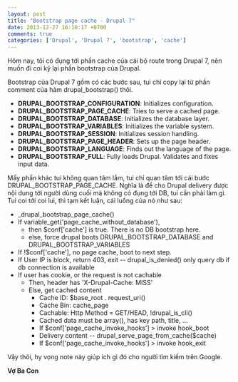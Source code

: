 ```yaml
---
layout: post
title: "Bootstrap page cache - Drupal 7"
date: 2013-12-27 16:10:17 +0700
comments: true
categories: ['Drupal', 'Drupal 7', 'bootstrap', 'cache']
---
```


Hôm nay, tôi có đụng tới phần cache của cái bộ route trong Drupal 7, nên muốn đi
coi kỹ lại phần bootstrap của Drupal.

<!-- more -->

Bootstrap của Drupal 7 gồm có các bước sau, tui chỉ copy lại từ phần comment của
hàm drupal_bootstrap() thôi.

* **DRUPAL_BOOTSTRAP_CONFIGURATION**: Initializes configuration.
* **DRUPAL_BOOTSTRAP_PAGE_CACHE**: Tries to serve a cached page.
* **DRUPAL_BOOTSTRAP_DATABASE**: Initializes the database layer.
* **DRUPAL_BOOTSTRAP_VARIABLES**: Initializes the variable system.
* **DRUPAL_BOOTSTRAP_SESSION**: Initializes session handling.
* **DRUPAL_BOOTSTRAP_PAGE_HEADER**: Sets up the page header.
* **DRUPAL_BOOTSTRAP_LANGUAGE**: Finds out the language of the page.
* **DRUPAL_BOOTSTRAP_FULL**: Fully loads Drupal. Validates and fixes input data.

Mấy phần khác tui không quan tâm lắm, tui chỉ quan tâm tới cái bước
DRUPAL_BOOTSTRAP_PAGE_CACHE. Nghĩa là để cho Drupal delivery được nội dung
tới người dùng cuối mà không có đụng tới DB, tui cần phải làm gì. Tui coi tới
coi lui, thì tạm kết luận, cái luồng của nó như sau:

- _drupal_bootstrap_page_cache()
- If variable_get('page_cache_without_database'),
  - then $conf['cache'] is true. There is no DB bootstrap here.
  - else, force drupal boots DRUPAL_BOOTSTRAP_DATABASE and DRUPAL_BOOTSTRAP_VARIABLES
- If !$conf['cache'], no page cache, boot to next step.
- If User IP is block, return 403, exit -- drupal_is_denied() only query db if db
  connection is available
- If user has cookie, or the request is not cachable
  - Then, header has 'X-Drupal-Cache: MISS'
  - Else, get cached content
    - Cache ID: $base_root . request_uri()
    - Cache Bin: cache_page
    - Cachable: Http Method = GET/HEAD, !drupal_is_cli()
    - Cached data must be array(), has key path, title, …
    - If $conf['page_cache_invoke_hooks'] > invoke hook_boot
    - Delivery content -- drupal_serve_page_from_cache($cache)
    - If $conf['page_cache_invoke_hooks'] > invoke hook_exit

Vậy thôi, hy vọng note này giúp ích gì đó cho người tìm kiếm trên Google.

**Vợ Ba Con**
